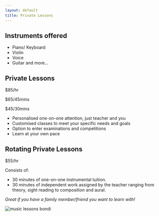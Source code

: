 ```yaml
---
layout: default
title: Private Lessons
---
```


## Instruments offered
* Piano/ Keyboard
* Violin
* Voice
* Guitar
and more...

## Private Lessons 

$85/hr

$65/45mins

$45/30mins

* Personalised one-on-one attention, just teacher and you
* Customised classes to meet your specific needs and goals
* Option to enter examinations and competitions
* Learn at your own pace

## Rotating Private Lessons 

$55/hr

Consists of:
- 30 minutes of one-on-one instrumental tuition.
- 30 minutes of independent work assigned by the teacher ranging from theory, sight reading to composition and aural.

*Great if you have a family member/friend you want to learn with!*

<img class="w-100" srcset="
images/music_lessons_bondi-1x.jpeg 1x,
images/music_lessons_bondi-2x.jpeg 2x,
images/music_lessons_bondi-3x.jpeg 3x"
src="images/music_lessons_bondi-1x.jpeg" alt="music lessons bondi"/>
